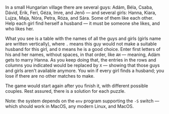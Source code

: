 In a small Hungarian village there are several guys: Adám, Béla, Csaba, Dávid, Erik, Feri, Géza, Imre, and Jenő — and several girls: Hanna, Kiara, Lujza, Maja, Nóra, Petra, Róza, and Sára. Some of them like each other. Help each girl find herself a husband — it must be someone she likes, and who likes her.

What you see is a table with the names of all the guys and girls (girls name are written vertically), where `.` means this guy would not make a suitable husband for this girl, and `O` means he is a good choice. Enter first letters of his and her names, without spaces, in that order, like `AH` — meaning, Adám gets to marry Hanna. As you keep doing that, the entries in the rows and columns you indicated would be replaced by `X` — showing that those guys and girls aren't available anymore. You win if every girl finds a husband; you lose if there are no other matches to make.

The game would start again after you finish it, with different possible couples. Rest assured, there is a solution for each puzzle.

Note: the system depends on the `env` program supporting the `-S` switch — which should work in MacOS, any modern Linux, and MacOS.
